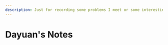 ```yaml
---
description: Just for recording some problems I meet or some interesting Notes.
---
```


# Dayuan's Notes

